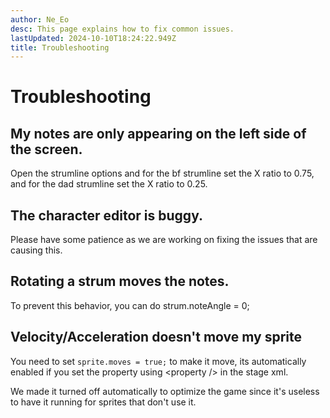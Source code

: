 ```yaml
---
author: Ne_Eo
desc: This page explains how to fix common issues.
lastUpdated: 2024-10-10T18:24:22.949Z
title: Troubleshooting
---
```

# Troubleshooting

## <h2 id="notes-only-on-left-side" sidebar="Notes only on left side of the screen.">My notes are only appearing on the left side of the screen.</h2>

Open the strumline options and for the bf strumline set the X ratio to 0.75, and for the dad strumline set the X ratio to 0.25.

## <h2 id="character-editor-buggy">The character editor is buggy.</h2>

Please have some patience as we are working on fixing the issues that are causing this.

## <h2 id="rotating-strum-moves-notes">Rotating a strum moves the notes.</h2>

To prevent this behavior, you can do <syntax lang="haxe">strum.noteAngle = 0;</syntax>

## <h2 id="velocity-not-working" sidebar="Velocity not working">Velocity/Acceleration doesn't move my sprite</h2>

You need to set `sprite.moves = true;` to make it move, its automatically enabled if you set the property using <syntax lang="xml">&lt;property /&gt;</syntax> in the stage xml.

We made it turned off automatically to optimize the game since it's useless to have it running for sprites that don't use it.